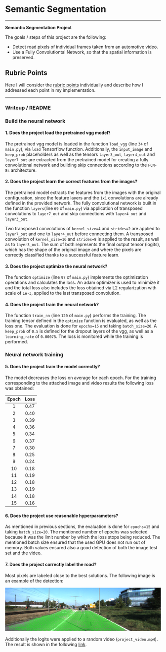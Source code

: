 # **Semantic Segmentation**

---

**Semantic Segmentation Project**

The goals / steps of this project are the following:

* Detect road pixels of individual frames taken from an automotive video.
* Use a Fully Convolutiontal Network, so that the spatial information is preserved.

[//]: # (Image References)

[image1]: ./image_output/umm_000013.png "Image detection"
[image2]: ./output_images/undistort_test_image.png "Road Transformed"
[image3]: ./output_images/threshold.png "Binary Example"
[image4]: ./output_images/warped.png "Warp Example"
[image5]: ./output_images/lane_detection.png "Fit Visual"
[image6]: ./output_images/view.png "Output"
[video1]: ./project_video.mp4 "Video"

## Rubric Points

Here I will consider the [rubric points](https://review.udacity.com/#!/rubrics/989/view) individually and describe how I addressed each point in my implementation.  

---

### Writeup / README

### Build the neural network

#### 1. Does the project load the pretrained vgg model?

The pretrained vgg model is loaded in the function `load_vgg` (line `34` of `main.py`), via `load` Tensorflow function. Additionally, the `input_image` and `keep_prob` placeholders as well as the tensors `layer3_out`, `layer4_out` and `layer7_out` are extracted from the pretrained model for creating a fully convolutional network and building skip connections according to the `FCN-8s` architecture.

#### 2. Does the project learn the correct features from the images?

The pretrained model extracts the features from the images with the original configuration, since the feature layers and the `1x1` convolutions are already defined in the provided network. The fully convolutional network is built in the function `layers`(line `69` of `main.py`) via application of transposed convolutions to `layer7_out` and skip connections with `layer4_out` and `layer3_out`.

Two transposed convolutions of `kernel_size=4` and `strides=2` are applied to `layer7_out` and one to `layer4_out` before connecting them. A transposed convolution of `kernel_size=16` and `strides=8` is applied to the result, as well as to `layer3_out`. The sum of both represents the final output tensor (logits), which has the shape of the original image and where the pixels are correctly classified thanks to a successful feature learn.

#### 3. Does the project optimize the neural network?

The function `optimize` (line `97` of `main.py`) implements the optimization operations and calculates the loss. An adam optimizer is used to minimize it and the total loss also includes the loss obtained via L2 regularization with scale of `1e-3`, applied to the last transposed convolution.

#### 4. Does the project train the neural network?

The function `train_nn` (line `120` of `main.py`) performs the training. The training tensor defined in the `optimize` function is evaluated, as well as the loss one. The evaluation is done for `epochs=15` and taking `batch_size=20`. A `keep_prob` of `0.5` is defined for the dropout layers of the vgg, as well as a `learning_rate` of `0.00075`. The loss is monitored while the training is performed.

### Neural network training

#### 5. Does the project train the model correctly?

The model decreases the loss on average for each epoch. For the training corresponding to the attached image and video results the following loss was obtained:

| Epoch         		|     Loss	        					|
|:---------------------:|:---------------------------------------------:|
| 1         		| 0.47   							|
| 2     	| 0.40 	|
| 3					|	0.39											|
| 4	      	| 0.36 				|
|	5					|	0.34											|
| 6	    | 0.37     									|
| 7					|	0.30											|
| 8	      	| 0.25 				|
|	9					|	0.24											|
| 10		| 0.18        									|
| 11		| 0.19       									|
| 12				| 0.18        									|
|	13					|	0.19											|
| 14		| 0.18        									|
| 15		| 0.16       									|




#### 6. Does the project use reasonable hyperparameters?

As mentioned in previous sections, the evaluation is done for `epochs=15` and taking `batch_size=20`. The mentioned number of epochs was selected because it was the limit number by which the loss stops being reduced. The mentioned batch size ensured that the used GPU does not run out of memory. Both values ensured also a good detection of both the image test set and the video.

#### 7. Does the project correctly label the road?

Most pixels are labeled close to the best solutions. The following image is an example of the detection:

![alt text][image1]

Additionally the logits were applied to a random video (`project_video.mp4`). The result is shown in the following [link](https://www.youtube.com/watch?v=5nY5wKeFI98).
